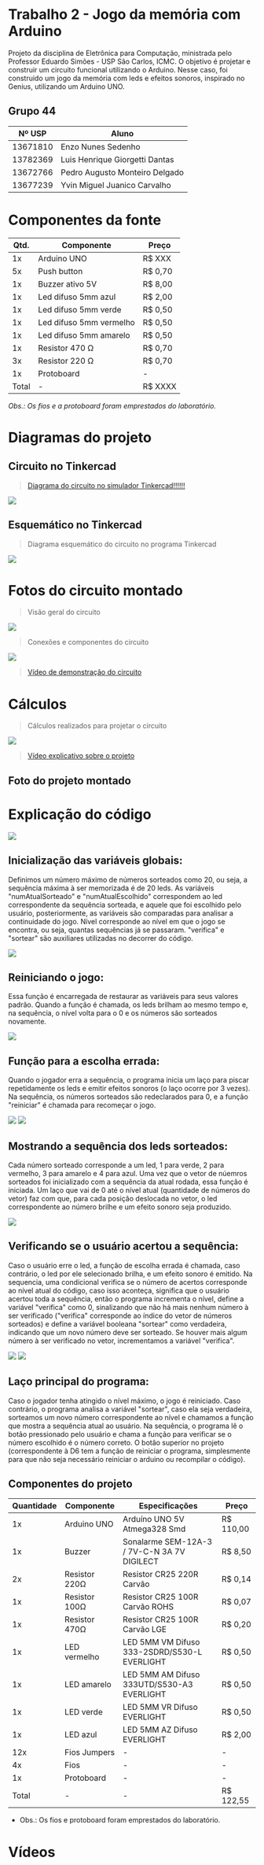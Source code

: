 # Trabalho 2 - Jogo da memória com Arduino

Projeto da disciplina de Eletrônica para Computação, ministrada pelo Professor Eduardo Simões - USP São Carlos, ICMC. O objetivo é projetar e construir um circuito funcional utilizando o Arduino. Nesse caso, foi construido um jogo da memória com leds e efeitos sonoros, inspirado no Genius, utilizando um Arduino UNO.

## Grupo 44
|  Nº USP  |  Aluno  |
|---|---|
| 13671810 | Enzo Nunes Sedenho | 
| 13782369 | Luis Henrique Giorgetti Dantas | 
| 13672766 | Pedro Augusto Monteiro Delgado | 
| 13677239 | Yvin Miguel Juanico Carvalho | 

# Componentes da fonte

|  Qtd.  |  Componente |  Preço  |
|---|---|---|
| 1x | Arduino UNO | R$ XXX |
| 5x | Push button | R$ 0,70 |
| 1x | Buzzer ativo 5V | R$ 8,00 |
| 1x | Led difuso 5mm azul | R$ 2,00 |
| 1x | Led difuso 5mm verde | R$ 0,50 |
| 1x | Led difuso 5mm vermelho | R$ 0,50 |
| 1x | Led difuso 5mm amarelo | R$ 0,50 |
| 1x | Resistor 470 Ω | R$ 0,70 |
| 3x | Resistor 220 Ω | R$ 0,70 |
| 1x | Protoboard | - | - |
| Total | - | R$ XXXX |

_Obs.: Os fios e a protoboard foram emprestados do laboratório._

# Diagramas do projeto

## Circuito no Tinkercad
> [Diagrama do circuito no simulador Tinkercad!!!!!!](https://tinyurl.com/29mso46y)
<img src="https://i.imgur.com/q7dexZ6.png">

## Esquemático no Tinkercad
> Diagrama esquemático do circuito no programa Tinkercad
<img src="https://i.imgur.com/GCvSZ0i.png">

# Fotos do circuito montado

> Visão geral do circuito
<img src="https://i.imgur.com/ngKpYBF.jpg">

> Conexões e componentes do circuito
<img src="https://i.imgur.com/lYcuxEG.jpg">

> [Vídeo de demonstração do circuito](https://youtu.be/0idglTDbHpw)

# Cálculos
> Cálculos realizados para projetar o circuito
<img src="https://i.imgur.com/K7KXgve.png">

> [Vídeo explicativo sobre o projeto](https://youtu.be/_4TR3g88akQ)

## Foto do projeto montado

# Explicação do código

<img src="https://i.imgur.com/DDXITig.png">

## Inicialização das variáveis globais:
Definimos um número máximo de números sorteados como 20, ou seja, a sequência máxima à ser memorizada é de 20 leds.
As variáveis "numAtualSorteado" e "numAtualEscolhido" correspondem ao led correspondente da sequência sorteada, e aquele que foi escolhido pelo usuário, posteriormente, as variáveis são comparadas para analisar a continuidade do jogo.
Nível corresponde ao nível em que o jogo se encontra, ou seja, quantas sequências já se passaram.
"verifica" e "sortear" são auxiliares utilizadas no decorrer do código.

<img src="https://i.imgur.com/rnqmxho.png">

## Reiniciando o jogo:
Essa função é encarregada de restaurar as variáveis para seus valores padrão.
Quando a função é chamada, os leds brilham ao mesmo tempo e, na sequência, o nível volta para o 0 e os números são sorteados novamente.

<img src="https://i.imgur.com/3HcBvsu.png">

## Função para a escolha errada:
Quando o jogador erra a sequência, o programa inicia um laço para piscar repetidamente os leds e emitir efeitos sonoros (o laço ocorre por 3 vezes).
Na sequência, os números sorteados são redeclarados para 0, e a função "reiniciar" é chamada para recomeçar o jogo.

<img src="https://i.imgur.com/IY2SMWS.png">

<img src="https://i.imgur.com/rb3qi1F.png">

## Mostrando a sequência dos leds sorteados:
Cada número sorteado corresponde a um led, 1 para verde, 2 para vermelho, 3 para amarelo e 4 para azul.
Uma vez que o vetor de núemros sorteados foi inicializado com a sequência da atual rodada, essa função é iniciada.
Um laço que vai de 0 até o nível atual (quantidade de números do vetor) faz com que, para cada posição deslocada no vetor, o led correspondente ao número brilhe e um efeito sonoro seja produzido.

<img src="https://i.imgur.com/uK3prFK.png">

## Verificando se o usuário acertou a sequência:
Caso o usuário erre o led, a função de escolha errada é chamada, caso contrário, o led por ele selecionado brilha, e um efeito sonoro é emitido.
Na sequencia, uma condicional verifica se o número de acertos corresponde ao nível atual do código, caso isso aconteça, significa que o usuário acertou toda a sequência, então o programa incrementa o nível, define a variável "verifica" como 0, sinalizando que não há mais nenhum número à ser verificado ("verifica" corresponde ao índice do vetor de números sorteados) e define a variável booleana "sortear" como verdadeira, indicando que um novo número deve ser sorteado.
Se houver mais algum número à ser verificado no vetor, incrementamos a variável "verifica".

<img src="https://i.imgur.com/J7aBFof.png">

<img src="https://i.imgur.com/YtT0WJr.png">

## Laço principal do programa:
Caso o jogador tenha atingido o nível máximo, o jogo é reiniciado.
Caso contrário, o programa analisa a variável "sortear", caso ela seja verdadeira, sorteamos um novo número correspondente ao nível e chamamos a função que mostra a sequência atual ao usuário.
Na sequência, o programa lê o botão pressionado pelo usuário e chama a função para verificar se o número escolhido é o número correto. 
O botão superior no projeto (correspondente à D6 tem a função de reiniciar o programa, simplesmente para que não seja necessário reiniciar o arduino ou recompilar o código).


## Componentes do projeto

|  Quantidade  |  Componente  |  Especificações  |  Preço  |
|---|---|---|---|
| 1x | Arduino UNO | Arduíno UNO 5V Atmega328 Smd | R$ 110,00 |
| 1x | Buzzer | Sonalarme SEM-12A-3 / 7V-C-N 3A 7V DIGILECT| R$ 8,50 |
| 2x | Resistor 220Ω | Resistor CR25 220R Carvão | R$ 0,14 |
| 1x | Resistor 100Ω | Resistor CR25 100R Carvão ROHS | R$ 0,07 |
| 1x | Resistor 470Ω | Resistor CR25 100R Carvão LGE | R$ 0,20 |
| 1x | LED vermelho | LED 5MM VM Difuso 333-2SDRD/S530-L EVERLIGHT | R$ 0,50 |
| 1x | LED amarelo | LED 5MM AM Difuso 333UTD/S530-A3 EVERLIGHT | R$ 0,50 |
| 1x | LED verde | LED 5MM VR Difuso EVERLIGHT | R$ 0,50 |
| 1x | LED azul | LED 5MM AZ Difuso EVERLIGHT | R$ 2,00 |
| 12x | Fios Jumpers | - | - |
| 4x | Fios | - | - |
| 1x | Protoboard | - | - |
| Total | - | - | R$ 122,55 |

* Obs.: Os fios e protoboard foram emprestados do laboratório.



# Vídeos
